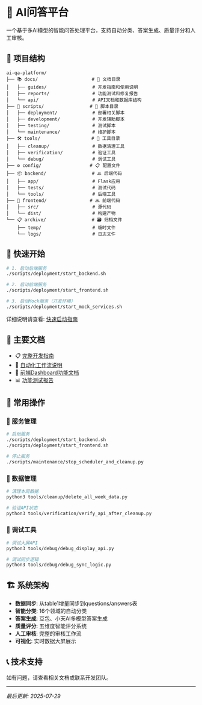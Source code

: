 # 🤖 AI问答平台

一个基于多AI模型的智能问答处理平台，支持自动分类、答案生成、质量评分和人工审核。

## 📁 项目结构

```
ai-qa-platform/
├── 📚 docs/                    # 📖 文档目录
│   ├── guides/                 # 开发指南和使用说明
│   ├── reports/                # 功能测试和修复报告
│   └── api/                    # API文档和数据库结构
├── 🔧 scripts/                 # 🚀 脚本目录
│   ├── deployment/             # 部署相关脚本
│   ├── development/            # 开发辅助脚本
│   ├── testing/                # 测试脚本
│   └── maintenance/            # 维护脚本
├── 🛠️ tools/                   # 🔨 工具目录
│   ├── cleanup/                # 数据清理工具
│   ├── verification/           # 验证工具
│   └── debug/                  # 调试工具
├── ⚙️ config/                  # 📋 配置文件
├── 📦 backend/                 # 🔙 后端代码
│   ├── app/                    # Flask应用
│   ├── tests/                  # 测试代码
│   └── tools/                  # 后端工具
├── 🎨 frontend/                # 🔜 前端代码
│   ├── src/                    # 源代码
│   └── dist/                   # 构建产物
└── 📋 archive/                 # 🗃️ 归档文件
    ├── temp/                   # 临时文件
    └── logs/                   # 日志文件
```

## 🚀 快速开始

```bash
# 1. 启动后端服务
./scripts/deployment/start_backend.sh

# 2. 启动前端服务  
./scripts/deployment/start_frontend.sh

# 3. 启动Mock服务（开发环境）
./scripts/deployment/start_mock_services.sh
```

详细说明请查看: [快速启动指南](docs/guides/QUICK_START.md)

## 📖 主要文档

- 📋 [完整开发指南](docs/guides/AI问答平台完整开发指南.md)
- 🔄 [自动化工作流说明](docs/guides/自动化工作流使用说明.md)
- 🎯 [前端Dashboard功能文档](docs/guides/前端Dashboard功能详细文档.md)
- 📊 [功能测试报告](docs/reports/)

## 🔧 常用操作

### 🚀 服务管理
```bash
# 启动服务
./scripts/deployment/start_backend.sh
./scripts/deployment/start_frontend.sh

# 停止服务
./scripts/maintenance/stop_scheduler_and_cleanup.py
```

### 🧹 数据管理
```bash
# 清理本周数据
python3 tools/cleanup/delete_all_week_data.py

# 验证API状态
python3 tools/verification/verify_api_after_cleanup.py
```

### 🐛 调试工具
```bash
# 调试大屏API
python3 tools/debug/debug_display_api.py

# 调试同步逻辑
python3 tools/debug/debug_sync_logic.py
```

## 🏗️ 系统架构

- **数据同步**: 从table1增量同步到questions/answers表
- **智能分类**: 16个领域的自动分类
- **答案生成**: 豆包、小天AI多模型答案生成
- **质量评分**: 五维度智能评分系统
- **人工审核**: 完整的审核工作流
- **可视化**: 实时数据大屏展示

## 📞 技术支持

如有问题，请查看相关文档或联系开发团队。

---
*最后更新: 2025-07-29*
